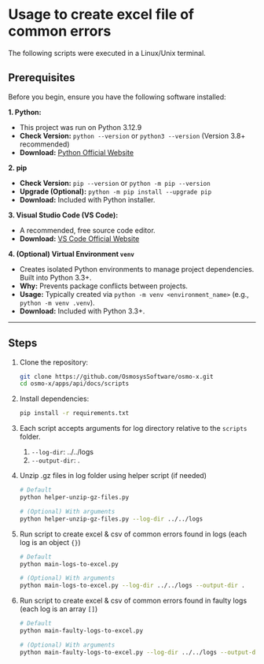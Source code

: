 # Usage to create excel file of common errors

The following scripts were executed in a Linux/Unix terminal.

## Prerequisites

Before you begin, ensure you have the following software installed:

**1. Python:**
- This project was run on Python 3.12.9
- **Check Version:** `python --version` or `python3 --version` (Version 3.8+ recommended)
- **Download:** [Python Official Website](https://www.python.org/downloads/)

**2. pip**
- **Check Version:** `pip --version` or `python -m pip --version`
- **Upgrade (Optional):** `python -m pip install --upgrade pip`
- **Download:** Included with Python installer.

**3. Visual Studio Code (VS Code):**
- A recommended, free source code editor.
- **Download:** [VS Code Official Website](https://code.visualstudio.com/download)

**4. (Optional) Virtual Environment `venv`**
- Creates isolated Python environments to manage project dependencies. Built into Python 3.3+.
- **Why:** Prevents package conflicts between projects.
- **Usage:** Typically created via `python -m venv <environment_name>` (e.g., `python -m venv .venv`).
- **Download:** Included with Python 3.3+.

---

## Steps

1. Clone the repository:

   ```bash
   git clone https://github.com/OsmosysSoftware/osmo-x.git
   cd osmo-x/apps/api/docs/scripts
   ```

2. Install dependencies:

   ```bash
   pip install -r requirements.txt
   ```
3. Each script accepts arguments for log directory relative to the `scripts` folder.
   1. `--log-dir`: ../../logs
   2. `--output-dir`: .

4. Unzip .gz files in log folder using helper script (if needed)

   ```bash
   # Default
   python helper-unzip-gz-files.py

   # (Optional) With arguments
   python helper-unzip-gz-files.py --log-dir ../../logs
   ```

5. Run script to create excel & csv of common errors found in logs (each log is an object `{}`)

   ```bash
   # Default
   python main-logs-to-excel.py

   # (Optional) With arguments
   python main-logs-to-excel.py --log-dir ../../logs --output-dir .
   ```

6. Run script to create excel & csv of common errors found in faulty logs (each log is an array `[]`)

   ```bash
   # Default
   python main-faulty-logs-to-excel.py

   # (Optional) With arguments
   python main-faulty-logs-to-excel.py --log-dir ../../logs --output-dir .
   ```